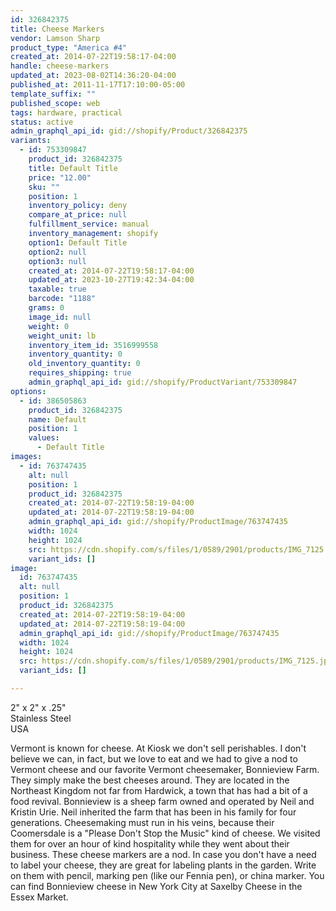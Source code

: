 ```yaml
---
id: 326842375
title: Cheese Markers
vendor: Lamson Sharp
product_type: "America #4"
created_at: 2014-07-22T19:58:17-04:00
handle: cheese-markers
updated_at: 2023-08-02T14:36:20-04:00
published_at: 2011-11-17T17:10:00-05:00
template_suffix: ""
published_scope: web
tags: hardware, practical
status: active
admin_graphql_api_id: gid://shopify/Product/326842375
variants:
  - id: 753309847
    product_id: 326842375
    title: Default Title
    price: "12.00"
    sku: ""
    position: 1
    inventory_policy: deny
    compare_at_price: null
    fulfillment_service: manual
    inventory_management: shopify
    option1: Default Title
    option2: null
    option3: null
    created_at: 2014-07-22T19:58:17-04:00
    updated_at: 2023-10-27T19:42:34-04:00
    taxable: true
    barcode: "1188"
    grams: 0
    image_id: null
    weight: 0
    weight_unit: lb
    inventory_item_id: 3516999558
    inventory_quantity: 0
    old_inventory_quantity: 0
    requires_shipping: true
    admin_graphql_api_id: gid://shopify/ProductVariant/753309847
options:
  - id: 386505863
    product_id: 326842375
    name: Default
    position: 1
    values:
      - Default Title
images:
  - id: 763747435
    alt: null
    position: 1
    product_id: 326842375
    created_at: 2014-07-22T19:58:19-04:00
    updated_at: 2014-07-22T19:58:19-04:00
    admin_graphql_api_id: gid://shopify/ProductImage/763747435
    width: 1024
    height: 1024
    src: https://cdn.shopify.com/s/files/1/0589/2901/products/IMG_7125.jpeg?v=1406073499
    variant_ids: []
image:
  id: 763747435
  alt: null
  position: 1
  product_id: 326842375
  created_at: 2014-07-22T19:58:19-04:00
  updated_at: 2014-07-22T19:58:19-04:00
  admin_graphql_api_id: gid://shopify/ProductImage/763747435
  width: 1024
  height: 1024
  src: https://cdn.shopify.com/s/files/1/0589/2901/products/IMG_7125.jpeg?v=1406073499
  variant_ids: []

---
```


2" x 2" x .25"  
Stainless Steel  
USA

Vermont is known for cheese. At Kiosk we don't sell perishables. I don't believe we can, in fact, but we love to eat and we had to give a nod to Vermont cheese and our favorite Vermont cheesemaker, Bonnieview Farm. They simply make the best cheeses around. They are located in the Northeast Kingdom not far from Hardwick, a town that has had a bit of a food revival. Bonnieview is a sheep farm owned and operated by Neil and Kristin Urie. Neil inherited the farm that has been in his family for four generations. Cheesemaking must run in his veins, because their Coomersdale is a "Please Don't Stop the Music" kind of cheese. We visited them for over an hour of kind hospitality while they went about their business. These cheese markers are a nod. In case you don't have a need to label your cheese, they are great for labeling plants in the garden. Write on them with pencil, marking pen (like our Fennia pen), or china marker. You can find Bonnieview cheese in New York City at Saxelby Cheese in the Essex Market.

  

###